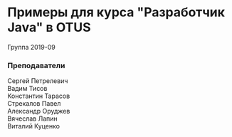 ﻿# Примеры для курса "Разработчик Java" в OTUS

Группа 2019-09

### Преподаватели
Сергей Петрелевич<br>
Вадим Тисов<br>
Константин Тарасов<br>
Стрекалов Павел<br>
Александр Оруджев<br>
Вячеслав Лапин<br>
Виталий Куценко<br>
